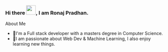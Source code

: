### Hi there <img src="https://raw.githubusercontent.com/MartinHeinz/MartinHeinz/master/wave.gif" width="30px">, I am Ronaj Pradhan.

About Me 
- 🌱I'm a Full stack developer with a masters degree in Computer Science.
- 🔭I am passionate about Web Dev & Machine Learning, I also enjoy learning new things.

<!--
**RonajPradhan/RonajPradhan** is a ✨ _special_ ✨ repository because its `README.md` (this file) appears on your GitHub profile.

Here are some ideas to get you started:

- 🔭 I’m currently working on ...
- 🌱 I’m currently learning ...
- 👯 I’m looking to collaborate on ...
- 🤔 I’m looking for help with ...
- 💬 Ask me about ...
- 📫 How to reach me: ...
- 😄 Pronouns: ...
- ⚡ Fun fact: ...
-->
